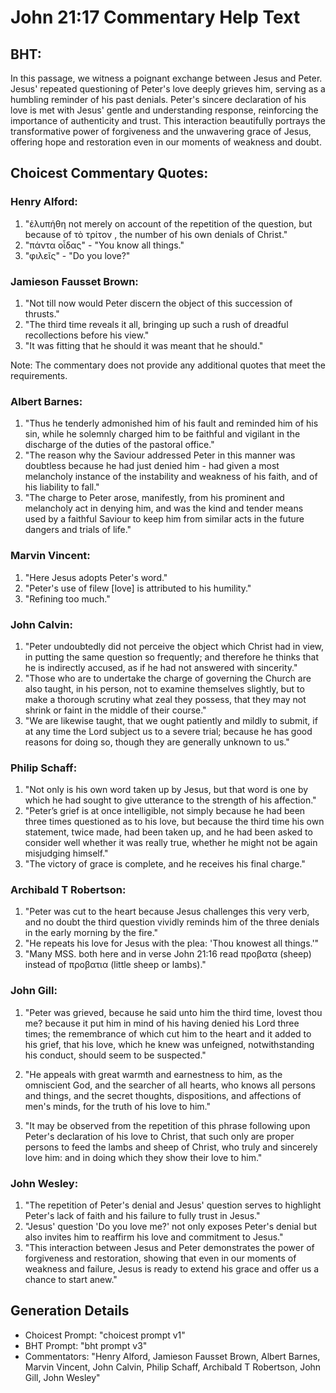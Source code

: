 # John 21:17 Commentary Help Text

## BHT:
In this passage, we witness a poignant exchange between Jesus and Peter. Jesus' repeated questioning of Peter's love deeply grieves him, serving as a humbling reminder of his past denials. Peter's sincere declaration of his love is met with Jesus' gentle and understanding response, reinforcing the importance of authenticity and trust. This interaction beautifully portrays the transformative power of forgiveness and the unwavering grace of Jesus, offering hope and restoration even in our moments of weakness and doubt.

## Choicest Commentary Quotes:
### Henry Alford:
1. "ἐλυπήθη not merely on account of the repetition of the question, but because of τὸ  τρίτον , the number of his own denials of Christ."
2. "πάντα οἶδας" - "You know all things."
3. "φιλεῖς" - "Do you love?"

### Jamieson Fausset Brown:
1. "Not till now would Peter discern the object of this succession of thrusts."
2. "The third time reveals it all, bringing up such a rush of dreadful recollections before his view."
3. "It was fitting that he should it was meant that he should."

Note: The commentary does not provide any additional quotes that meet the requirements.

### Albert Barnes:
1. "Thus he tenderly admonished him of his fault and reminded him of his sin, while he solemnly charged him to be faithful and vigilant in the discharge of the duties of the pastoral office."
2. "The reason why the Saviour addressed Peter in this manner was doubtless because he had just denied him - had given a most melancholy instance of the instability and weakness of his faith, and of his liability to fall."
3. "The charge to Peter arose, manifestly, from his prominent and melancholy act in denying him, and was the kind and tender means used by a faithful Saviour to keep him from similar acts in the future dangers and trials of life."

### Marvin Vincent:
1. "Here Jesus adopts Peter's word." 
2. "Peter's use of filew [love] is attributed to his humility." 
3. "Refining too much."

### John Calvin:
1. "Peter undoubtedly did not perceive the object which Christ had in view, in putting the same question so frequently; and therefore he thinks that he is indirectly accused, as if he had not answered with sincerity."
2. "Those who are to undertake the charge of governing the Church are also taught, in his person, not to examine themselves slightly, but to make a thorough scrutiny what zeal they possess, that they may not shrink or faint in the middle of their course."
3. "We are likewise taught, that we ought patiently and mildly to submit, if at any time the Lord subject us to a severe trial; because he has good reasons for doing so, though they are generally unknown to us."

### Philip Schaff:
1. "Not only is his own word taken up by Jesus, but that word is one by which he had sought to give utterance to the strength of his affection." 
2. "Peter’s grief is at once intelligible, not simply because he had been three times questioned as to his love, but because the third time his own statement, twice made, had been taken up, and he had been asked to consider well whether it was really true, whether he might not be again misjudging himself."
3. "The victory of grace is complete, and he receives his final charge."

### Archibald T Robertson:
1. "Peter was cut to the heart because Jesus challenges this very verb, and no doubt the third question vividly reminds him of the three denials in the early morning by the fire."
2. "He repeats his love for Jesus with the plea: 'Thou knowest all things.'"
3. "Many MSS. both here and in verse John 21:16 read προβατα (sheep) instead of προβατια (little sheep or lambs)."

### John Gill:
1. "Peter was grieved, because he said unto him the third time, lovest thou me? because it put him in mind of his having denied his Lord three times; the remembrance of which cut him to the heart and it added to his grief, that his love, which he knew was unfeigned, notwithstanding his conduct, should seem to be suspected."

2. "He appeals with great warmth and earnestness to him, as the omniscient God, and the searcher of all hearts, who knows all persons and things, and the secret thoughts, dispositions, and affections of men's minds, for the truth of his love to him."

3. "It may be observed from the repetition of this phrase following upon Peter's declaration of his love to Christ, that such only are proper persons to feed the lambs and sheep of Christ, who truly and sincerely love him: and in doing which they show their love to him."

### John Wesley:
1. "The repetition of Peter's denial and Jesus' question serves to highlight Peter's lack of faith and his failure to fully trust in Jesus."
2. "Jesus' question 'Do you love me?' not only exposes Peter's denial but also invites him to reaffirm his love and commitment to Jesus."
3. "This interaction between Jesus and Peter demonstrates the power of forgiveness and restoration, showing that even in our moments of weakness and failure, Jesus is ready to extend his grace and offer us a chance to start anew."


## Generation Details
- Choicest Prompt: "choicest prompt v1"
- BHT Prompt: "bht prompt v3"
- Commentators: "Henry Alford, Jamieson Fausset Brown, Albert Barnes, Marvin Vincent, John Calvin, Philip Schaff, Archibald T Robertson, John Gill, John Wesley"
